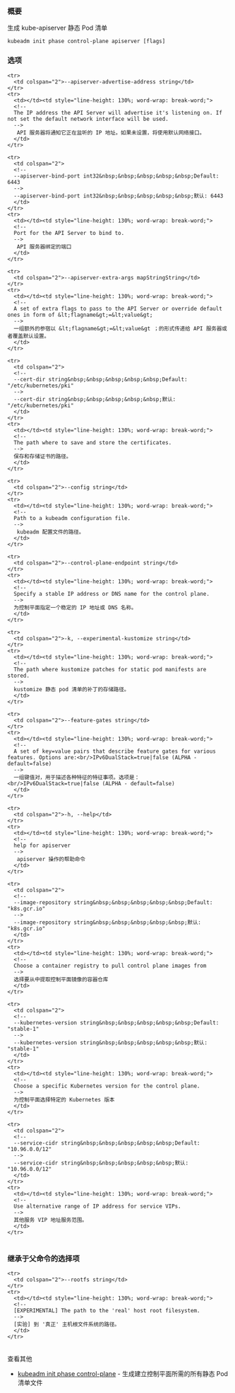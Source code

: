 <!-- 
### Synopsis 
-->
### 概要


<!-- 
Generates the kube-apiserver static Pod manifest 
-->
生成 kube-apiserver 静态 Pod 清单

```
kubeadm init phase control-plane apiserver [flags]
```

<!-- 
### Options 
-->
### 选项

<table style="width: 100%; table-layout: fixed;">
  <colgroup>
    <col span="1" style="width: 10px;" />
    <col span="1" />
  </colgroup>
  <tbody>

    <tr>
      <td colspan="2">--apiserver-advertise-address string</td>
    </tr>
    <tr>
      <td></td><td style="line-height: 130%; word-wrap: break-word;">
      <!--
      The IP address the API Server will advertise it's listening on. If not set the default network interface will be used.
      -->
       API 服务器将通知它正在监听的 IP 地址。如果未设置，将使用默认网络接口。
      </td>
    </tr>

    <tr>
      <td colspan="2">
      <!--
      --apiserver-bind-port int32&nbsp;&nbsp;&nbsp;&nbsp;&nbsp;Default: 6443
      -->
      --apiserver-bind-port int32&nbsp;&nbsp;&nbsp;&nbsp;&nbsp;默认: 6443
      </td>
    </tr>
    <tr>
      <td></td><td style="line-height: 130%; word-wrap: break-word;">
      <!--
      Port for the API Server to bind to.
      -->
       API 服务器绑定的端口
      </td>
    </tr>

    <tr>
      <td colspan="2">--apiserver-extra-args mapStringString</td>
    </tr>
    <tr>
      <td></td><td style="line-height: 130%; word-wrap: break-word;">
      <!--
      A set of extra flags to pass to the API Server or override default ones in form of &lt;flagname&gt;=&lt;value&gt;
      -->
      一组额外的参宿以 &lt;flagname&gt;=&lt;value&gt ；的形式传递给 API 服务器或者覆盖默认设置。
      </td>
    </tr>

    <tr>
      <td colspan="2">
      <!--
      --cert-dir string&nbsp;&nbsp;&nbsp;&nbsp;&nbsp;Default: "/etc/kubernetes/pki"
      -->
      --cert-dir string&nbsp;&nbsp;&nbsp;&nbsp;&nbsp;默认: "/etc/kubernetes/pki"
      </td>
    </tr>
    <tr>
      <td></td><td style="line-height: 130%; word-wrap: break-word;">
      <!--
      The path where to save and store the certificates.
      -->
      保存和存储证书的路径。
      </td>
    </tr>

    <tr>
      <td colspan="2">--config string</td>
    </tr>
    <tr>
      <td></td><td style="line-height: 130%; word-wrap: break-word;">
      <!--
      Path to a kubeadm configuration file.
      -->
       kubeadm 配置文件的路径。
      </td>
    </tr>

    <tr>
      <td colspan="2">--control-plane-endpoint string</td>
    </tr>
    <tr>
      <td></td><td style="line-height: 130%; word-wrap: break-word;">
      <!--
      Specify a stable IP address or DNS name for the control plane.
      -->
      为控制平面指定一个稳定的 IP 地址或 DNS 名称。
      </td>
    </tr>

    <tr>
      <td colspan="2">-k, --experimental-kustomize string</td>
    </tr>
    <tr>
      <td></td><td style="line-height: 130%; word-wrap: break-word;">
      <!--
      The path where kustomize patches for static pod manifests are stored.
      -->
      kustomize 静态 pod 清单的补丁的存储路径。
      </td>
    </tr>

    <tr>
      <td colspan="2">--feature-gates string</td>
    </tr>
    <tr>
      <td></td><td style="line-height: 130%; word-wrap: break-word;">
      <!--
      A set of key=value pairs that describe feature gates for various features. Options are:<br/>IPv6DualStack=true|false (ALPHA - default=false)
      -->
      一组键值对，用于描述各种特征的特征事项。选项是：<br/>IPv6DualStack=true|false (ALPHA - default=false)
      </td>
    </tr>

    <tr>
      <td colspan="2">-h, --help</td>
    </tr>
    <tr>
      <td></td><td style="line-height: 130%; word-wrap: break-word;">
      <!--
      help for apiserver
      -->
       apiserver 操作的帮助命令
      </td>
    </tr>

    <tr>
      <td colspan="2">
      <!--
      --image-repository string&nbsp;&nbsp;&nbsp;&nbsp;&nbsp;Default: "k8s.gcr.io"
      -->
      --image-repository string&nbsp;&nbsp;&nbsp;&nbsp;&nbsp;默认: "k8s.gcr.io"
      </td>
    </tr>
    <tr>
      <td></td><td style="line-height: 130%; word-wrap: break-word;">
      <!--
      Choose a container registry to pull control plane images from
      -->
      选择要从中提取控制平面镜像的容器仓库
      </td>
    </tr>

    <tr>
      <td colspan="2">
      <!--
      --kubernetes-version string&nbsp;&nbsp;&nbsp;&nbsp;&nbsp;Default: "stable-1"
      -->
      --kubernetes-version string&nbsp;&nbsp;&nbsp;&nbsp;&nbsp;默认: "stable-1"
      </td>
    </tr>
    <tr>
      <td></td><td style="line-height: 130%; word-wrap: break-word;">
      <!--
      Choose a specific Kubernetes version for the control plane.
      -->
      为控制平面选择特定的 Kubernetes 版本
      </td>
    </tr>

    <tr>
      <td colspan="2">
      <!--
      --service-cidr string&nbsp;&nbsp;&nbsp;&nbsp;&nbsp;Default: "10.96.0.0/12"
      -->
      --service-cidr string&nbsp;&nbsp;&nbsp;&nbsp;&nbsp;默认: "10.96.0.0/12"
      </td>
    </tr>
    <tr>
      <td></td><td style="line-height: 130%; word-wrap: break-word;">
      <!--
      Use alternative range of IP address for service VIPs.
      -->
      其他服务 VIP 地址服务范围。
      </td>
    </tr>

  </tbody>
</table>


<!-- 
### Options inherited from parent commands 
-->
### 继承于父命令的选择项


<table style="width: 100%; table-layout: fixed;">
  <colgroup>
    <col span="1" style="width: 10px;" />
    <col span="1" />
  </colgroup>
  <tbody>

    <tr>
      <td colspan="2">--rootfs string</td>
    </tr>
    <tr>
      <td></td><td style="line-height: 130%; word-wrap: break-word;">
      <!--
      [EXPERIMENTAL] The path to the 'real' host root filesystem.
      -->
      [实验] 到 '真正' 主机根文件系统的路径。
      </td>
    </tr>

  </tbody>
</table>



<!-- 
SEE ALSO 
-->
查看其他

<!-- 
* [kubeadm init phase control-plane](kubeadm_init_phase_control-plane.md)	 - Generate all static Pod manifest files necessary to establish the control plane 
-->
* [kubeadm init phase control-plane](kubeadm_init_phase_control-plane.md)	 - 生成建立控制平面所需的所有静态 Pod 清单文件

